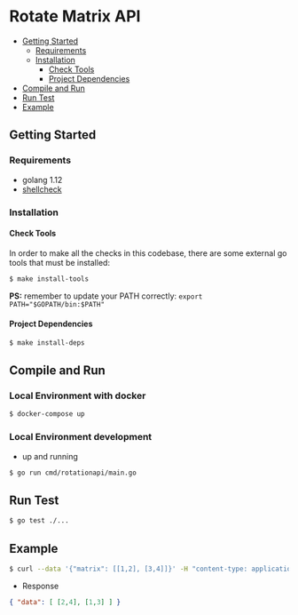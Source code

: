 # Rotate Matrix API
- [Getting Started](#getting-started)
  * [Requirements](#requirements)
  * [Installation](#installation)
    + [Check Tools](#check-tools)
    + [Project Dependencies](#project-dependencies)
- [Compile and Run](#compile-and-run)
- [Run Test](#run-test)
- [Example](#example)

## Getting Started

### Requirements

- golang 1.12
- [shellcheck](https://github.com/koalaman/shellcheck#installing)

### Installation

#### Check Tools

In order to make all the checks in this codebase, there are some external go tools that must be installed:

```sh
$ make install-tools
```

**PS:** remember to update your PATH correctly: `export PATH="$GOPATH/bin:$PATH"`

#### Project Dependencies

```sh
$ make install-deps
```

## Compile and Run

### Local Environment with docker
```sh
$ docker-compose up
```

### Local Environment development
* up and running
```sh
$ go run cmd/rotationapi/main.go
```
## Run Test
```sh
$ go test ./...
```

## Example
```sh
$ curl --data '{"matrix": [[1,2], [3,4]]}' -H "content-type: application/json"  -X POST "http://localhost:5000/matrix/rotate"
```
* Response
```json
{ "data": [ [2,4], [1,3] ] }
```
